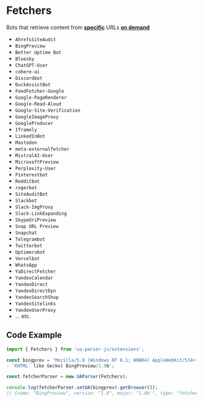 # Fetchers

Bots that retrieve content from <u>**specific**</u> URLs <u>**on demand**</u>

- `AhrefsSiteAudit` 
- `BingPreview` 
- `Better Uptime Bot`
- `Bluesky`
- `ChatGPT-User` 
- `cohere-ai`
- `Discordbot` 
- `DuckAssistBot`
- `FeedFetcher-Google` 
- `Google-PageRenderer`
- `Google-Read-Aloud`
- `Google-Site-Verification`  
- `GoogleImageProxy` 
- `GoogleProducer` 
- `Iframely`
- `LinkedInBot` 
- `Mastodon` 
- `meta-externalfetcher` 
- `MistralAI-User`
- `MicrosoftPreview`
- `Perplexity-User`
- `Pinterestbot` 
- `Redditbot` 
- `rogerbot` 
- `SiteAuditBot` 
- `Slackbot` 
- `Slack-ImgProxy` 
- `Slack-LinkExpanding` 
- `SkypeUriPreview` 
- `Snap URL Preview` 
- `Snapchat` 
- `Telegrambot` 
- `Twitterbot` 
- `Uptimerobot` 
- `Vercelbot` 
- `WhatsApp` 
- `YaDirectFetcher` 
- `YandexCalendar` 
- `YandexDirect` 
- `YandexDirectDyn` 
- `YandexSearchShop` 
- `YandexSitelinks` 
- `YandexUserProxy`
- ... etc.

## Code Example

```js
import { Fetchers } from 'ua-parser-js/extensions';

const bingprev = 'Mozilla/5.0 (Windows NT 6.1; WOW64) AppleWebKit/534+ (
- `KHTML` like Gecko) BingPreview/1.0b';

const fetcherParser = new UAParser(Fetchers);

console.log(fetcherParser.setUA(bingprev).getBrowser());
// {name: "BingPreview", version: "1.0", major: "1.0b'", type: "fetcher"});
```